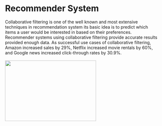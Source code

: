 # Recommender System
Collaborative filtering is one of the well known and most extensive
techniques in recommendation system its basic idea is to predict which items a
user would be interested in based on their preferences. Recommender systems using collaborative filtering provide accurate results provided enough data.
As successful use cases of collaborative filtering, Amazon
increased sales by 29%, Netflix increased movie rentals by 60%, and
Google news increased click-through rates by 30.9%.
<br><br>
<img src="https://www.researchgate.net/profile/Dr_K_Saravanan/publication/316164728/figure/fig2/AS:483990101598209@1492403640608/user-based-Collaborative-Filtering.png" width="300" height="200" />
